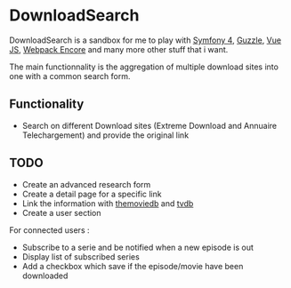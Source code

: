 # DownloadSearch

DownloadSearch is a sandbox for me to play with [Symfony 4](https://symfony.com/), [Guzzle](http://docs.guzzlephp.org/en/stable/), [Vue JS](https://vuejs.org/), [Webpack Encore](https://symfony.com/doc/current/frontend.html) and many more other stuff that i want.

The main functionnality is the aggregation of multiple download sites into one with a common search form.

## Functionality
* Search on different Download sites (Extreme Download and Annuaire Telechargement) and provide the original link

## TODO
* Create an advanced research form
* Create a detail page for a specific link
* Link the information with [themoviedb](https://www.themoviedb.org/?language=fr) and [tvdb](https://www.thetvdb.com/)
* Create a user section

For connected users : 
* Subscribe to a serie and be notified when a new episode is out
* Display list of subscribed series
* Add a checkbox which save if the episode/movie have been downloaded
